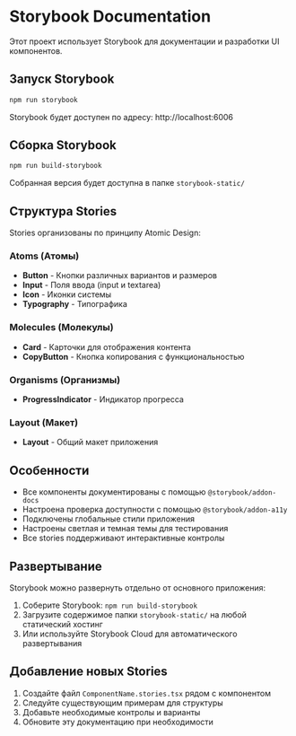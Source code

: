 # Storybook Documentation

Этот проект использует Storybook для документации и разработки UI компонентов.

## Запуск Storybook

```bash
npm run storybook
```

Storybook будет доступен по адресу: http://localhost:6006

## Сборка Storybook

```bash
npm run build-storybook
```

Собранная версия будет доступна в папке `storybook-static/`

## Структура Stories

Stories организованы по принципу Atomic Design:

### Atoms (Атомы)
- **Button** - Кнопки различных вариантов и размеров
- **Input** - Поля ввода (input и textarea)
- **Icon** - Иконки системы
- **Typography** - Типографика

### Molecules (Молекулы)
- **Card** - Карточки для отображения контента
- **CopyButton** - Кнопка копирования с функциональностью

### Organisms (Организмы)
- **ProgressIndicator** - Индикатор прогресса

### Layout (Макет)
- **Layout** - Общий макет приложения

## Особенности

- Все компоненты документированы с помощью `@storybook/addon-docs`
- Настроена проверка доступности с помощью `@storybook/addon-a11y`
- Подключены глобальные стили приложения
- Настроены светлая и темная темы для тестирования
- Все stories поддерживают интерактивные контролы

## Развертывание

Storybook можно развернуть отдельно от основного приложения:

1. Соберите Storybook: `npm run build-storybook`
2. Загрузите содержимое папки `storybook-static/` на любой статический хостинг
3. Или используйте Storybook Cloud для автоматического развертывания

## Добавление новых Stories

1. Создайте файл `ComponentName.stories.tsx` рядом с компонентом
2. Следуйте существующим примерам для структуры
3. Добавьте необходимые контролы и варианты
4. Обновите эту документацию при необходимости
